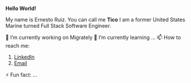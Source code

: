 **Hello World!**

My name is Ernesto Ruiz. You can call me **Tico** 
I am a former United States Marine 
turned Full Stack Software Engineer.

🔭 I’m currently working on Migrately
🌱 I’m currently learning ...
📫 How to reach me: 
   1. [LinkedIn](https://www.linkedin.com/in/ernesto-javier-ruiz/)
   2. [Email](mailto:ernesto.j.ruiz22@gmail.com)

⚡ Fun fact: ...

